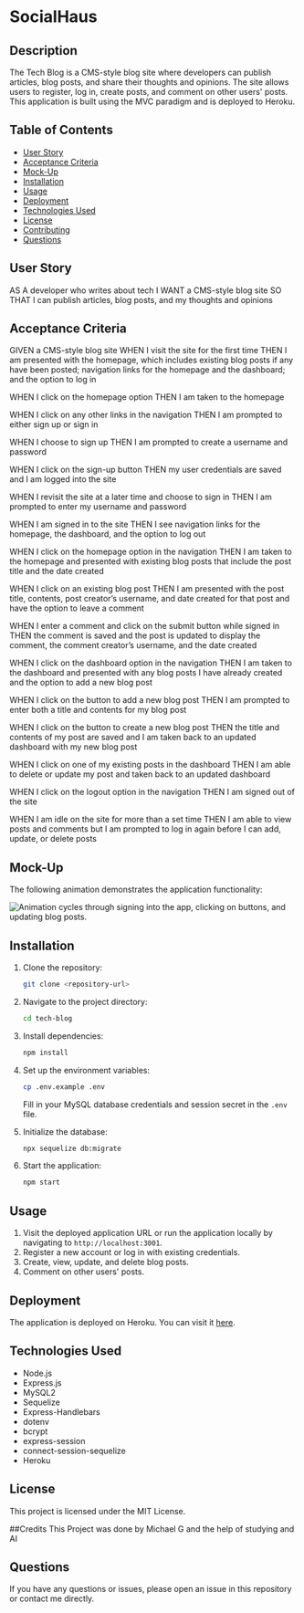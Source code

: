 # SocialHaus

## Description

The Tech Blog is a CMS-style blog site where developers can publish articles, blog posts, and share their thoughts and opinions. The site allows users to register, log in, create posts, and comment on other users' posts. This application is built using the MVC paradigm and is deployed to Heroku.

## Table of Contents

- [User Story](#user-story)
- [Acceptance Criteria](#acceptance-criteria)
- [Mock-Up](#mock-up)
- [Installation](#installation)
- [Usage](#usage)
- [Deployment](#deployment)
- [Technologies Used](#technologies-used)
- [License](#license)
- [Contributing](#contributing)
- [Questions](#questions)

## User Story
AS A developer who writes about tech
I WANT a CMS-style blog site
SO THAT I can publish articles, blog posts, and my thoughts and opinions

## Acceptance Criteria

GIVEN a CMS-style blog site
WHEN I visit the site for the first time
THEN I am presented with the homepage, which includes existing blog posts if any have been posted; navigation links for the homepage and the dashboard; and the option to log in

WHEN I click on the homepage option
THEN I am taken to the homepage

WHEN I click on any other links in the navigation
THEN I am prompted to either sign up or sign in

WHEN I choose to sign up
THEN I am prompted to create a username and password

WHEN I click on the sign-up button
THEN my user credentials are saved and I am logged into the site

WHEN I revisit the site at a later time and choose to sign in
THEN I am prompted to enter my username and password

WHEN I am signed in to the site
THEN I see navigation links for the homepage, the dashboard, and the option to log out

WHEN I click on the homepage option in the navigation
THEN I am taken to the homepage and presented with existing blog posts that include the post title and the date created

WHEN I click on an existing blog post
THEN I am presented with the post title, contents, post creator’s username, and date created for that post and have the option to leave a comment

WHEN I enter a comment and click on the submit button while signed in
THEN the comment is saved and the post is updated to display the comment, the comment creator’s username, and the date created

WHEN I click on the dashboard option in the navigation
THEN I am taken to the dashboard and presented with any blog posts I have already created and the option to add a new blog post

WHEN I click on the button to add a new blog post
THEN I am prompted to enter both a title and contents for my blog post

WHEN I click on the button to create a new blog post
THEN the title and contents of my post are saved and I am taken back to an updated dashboard with my new blog post

WHEN I click on one of my existing posts in the dashboard
THEN I am able to delete or update my post and taken back to an updated dashboard

WHEN I click on the logout option in the navigation
THEN I am signed out of the site

WHEN I am idle on the site for more than a set time
THEN I am able to view posts and comments but I am prompted to log in again before I can add, update, or delete posts


## Mock-Up

The following animation demonstrates the application functionality:

![Animation cycles through signing into the app, clicking on buttons, and updating blog posts.](./Assets/14-mvc-homework-demo-01.gif) 

## Installation

1. Clone the repository:
    ```sh
    git clone <repository-url>
    ```
2. Navigate to the project directory:
    ```sh
    cd tech-blog
    ```
3. Install dependencies:
    ```sh
    npm install
    ```
4. Set up the environment variables:
    ```sh
    cp .env.example .env
    ```
    Fill in your MySQL database credentials and session secret in the `.env` file.

5. Initialize the database:
    ```sh
    npx sequelize db:migrate
    ```

6. Start the application:
    ```sh
    npm start
    ```

## Usage

1. Visit the deployed application URL or run the application locally by navigating to `http://localhost:3001`.
2. Register a new account or log in with existing credentials.
3. Create, view, update, and delete blog posts.
4. Comment on other users' posts.

## Deployment

The application is deployed on Heroku. You can visit it [here](<Heroku-deployed-URL>).

## Technologies Used

- Node.js
- Express.js
- MySQL2
- Sequelize
- Express-Handlebars
- dotenv
- bcrypt
- express-session
- connect-session-sequelize
- Heroku

## License

This project is licensed under the MIT License.

##Credits
This Project was done by Michael G and the help of studying and AI

## Questions

If you have any questions or issues, please open an issue in this repository or contact me directly.
